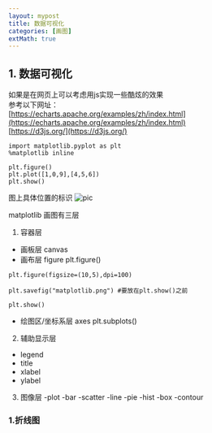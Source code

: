 ```yaml
---
layout: mypost
title: 数据可视化
categories: [画图]
extMath: true
---
```


## 1. 数据可视化
如果是在网页上可以考虑用js实现一些酷炫的效果  
参考以下网址：  
[https://echarts.apache.org/examples/zh/index.html](https://echarts.apache.org/examples/zh/index.html)  
[https://d3js.org/](https://d3js.org/)  

```
import matplotlib.pyplot as plt
%matplotlib inline
```
```
plt.figure()
plt.plot([1,0,9],[4,5,6])
plt.show()
```
图上具体位置的标识
![pic](matplotlib.png)

matplotlib 画图有三层
1. 容器层
- 画板层 canvas
- 画布层 figure plt.figure()  

```
plt.figure(figsize=(10,5),dpi=100)

plt.savefig("matplotlib.png") #要放在plt.show()之前

plt.show()
```


- 绘图区/坐标系层 axes plt.subplots()  

2. 辅助显示层
- legend
- title
- xlabel
- ylabel

3. 图像层
-plot
-bar
-scatter
-line
-pie
-hist
-box
-contour

### 1.折线图





